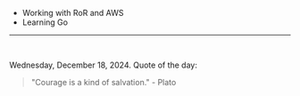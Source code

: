 - Working with RoR and AWS
- Learning Go

---

<br>

<!-- quote_marker -->
Wednesday, December 18, 2024. Quote of the day:

> "Courage is a kind of salvation." - Plato

